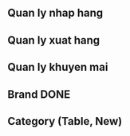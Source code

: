## Quan ly nhap hang

## Quan ly xuat hang

## Quan ly khuyen mai

## Brand DONE

## Category (Table, New)
